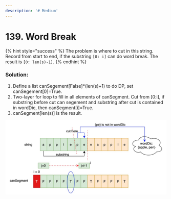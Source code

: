 ```yaml
---
description: '# Medium'
---
```


# 139. Word Break

{% hint style="success" %}
The problem is where to cut in this string. Record from start to end, if the substring `[0: i]` can do word break. The result is `[0: len(s)-1]`.
{% endhint %}

### Solution:

1. Define a list canSegement\[False\]\*\(len\(s\)+1\) to do DP, set canSegement\[0\]=True.
2. Two-layer for loop to fill in all elements of canSegment. Cut from \[0:i\], if substring before cut can segement and substring after cut is contained in wordDic, then canSegment\[i\]=True. 
3. canSegment\[len\(s\)\] is the result.

![Because canSegment\[j\] = True and {pe} is not in wordDic, then canSegment\[j\] = False.](../.gitbook/assets/1592363411998.jpg)





